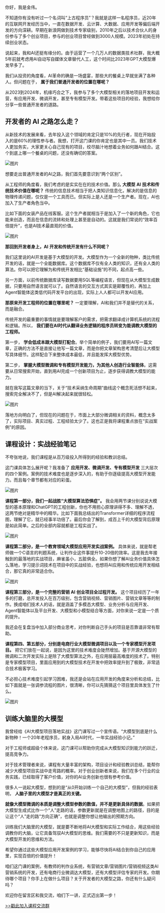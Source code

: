 你好，我是金伟。

不知道你有没有听过一个名词叫“上古程序员”？我就是这样一名程序员，近20年的互联网开发经历当中，一直在数据开发、云计算、大数据、应用开发等偏后端开发的方向深耕。早期在新浪网做到技术专家级别，2010年之后以技术合伙人的身份参与了多个创业项目，参与的创业项目曾经做到3000人规模。2023年初处在持续创业状态。

说起来，我和AI还挺有缘分的。由于运营了一个几万人的数据类技术社群，我大概5年前就考虑用AI自动写自媒体文章替代人工，这个时间比2023年GPT大模型爆发早多了。

我们从投资的角度看，AI革命的确是一场盛宴，那些大的餐桌上早就坐满了各种人。但问题在于， **属于我们普通开发者的位置在哪呢？**

从2023到2024年，机缘巧合之下，我参与了多个大模型相关的落地项目开发和运营，有应用开发、微调开发，甚至专有模型开发。带着这些项目的经验，我想给你分享一些普通开发者的道路。

## 开发者的 AI 之路怎么走？

从新技术的发展来看，去年投入这个领域的肯定只是10%的先行者，现在开始投入的是60%的理性参与者。我想，打开这门课的你肯定也是其中一员。我们技术人更加务实，大家更关心自己现有的项目，绞尽脑汁地想着业务如何跟AI结合。这个到底上哪一个餐桌的问题，还没有确切的答案。

![图片](https://static001.geekbang.org/resource/image/60/0f/60d59afde9dea5b570f00b26ce429e0f.png?wh=3786x1770)

想要走出普通开发者的AI之路，我们首先要意识到“两个区别”。

从工程师的角度看，我们考虑的是实实在在的技术价值。那么 **大模型** **AI** **技术和传统技术价值在哪呢？** 传统的信息技术相当于把人类知识信息化，解决的是信息的物理传递问题，仅仅是一个工具而已。但实际上是人还是一个生产者。现在，AI也加入了生产者角色当中。

比如下面的女装产品在线客服。这个生产者就相当于是加入了一个新的角色，它也能来创造，而且在信息的流转和处理上甚至是自动的。这就是我们常说的“效率百倍提升”，也是AI技术最直观的价值。

![图片](https://static001.geekbang.org/resource/image/04/fa/04a5665f6yyf0c5d779867b851681cfa.png?wh=3340x2124)

**那回到开发者身上，AI** **开发和传统开发有什么不同呢？**

我们这里说的AI开发是基于大模型的开发。大模型作为一个全新的物种，类比传统开发的话，就是一个全能数据库。这个数据库不仅有全人类的知识，还有全人类的算法。你可以把它理解为和传统开发相比“基础设施”的不同，起点高一些。

另一方面，以前传统数据库读写数据要用SQL等编程语言，但现在从大模型生成数据，只要用自然语言就可以了。自然语言的交互方式其实是颠覆性的，再加上Agent智能体这类低代码开发平台的出现，实际上人人都可以开发AI应用。

**那原来开发工程师的位置在哪里呢？** 一定要理解，AI和我们并不是替代的关系，而是融合。

传统开发的最重要的事情就是要理解客户的需求，把需求翻译成计算机系统的流程和逻辑。所以， **我们要在AI时代从翻译业务逻辑的程序员转变为能调教大模型的工程师。**

第一步， **学会低成本跟大模型打配合**。举个简单的例子，我们要用AI写一篇文章，正确的方法不是直接让他写一篇文章，而是你把文章架构思考清楚后让大模型写具体细节。这样配合下来整体成本最低，并且能发挥大模型优势。

第二步， **掌握大模型微调和专有模型开发能力，为其他人创造行业智能体**。这需要从日常搜索开始，直到用AI完成一个创新项目为止，逐步获得调教大模型的能力。

就在我写这篇文章的当下，关于“技术采纳生命周期”曲线这个概念死活想不起来，搜索完全解决不了，但是AI解决起来就很轻松。

![图片](https://static001.geekbang.org/resource/image/d5/yy/d52a0367621cc986151ea5a0668ff4yy.png?wh=4004x1778)

落地方向明白了，但现在的问题在于，市面上大部分微调相关的资料，概念太多了，实际项目、真实过程、工程经验太少了。这也正是我将课程重点放在“实战案例”的原因。

## 课程设计：实战经验笔记

不夸张地说，我们课程是从百万级投入所得到的经验和教训总结。

这门课具体怎么展开呢？我准备了 **应用开发、微调开发、专有模型开发** 三大层次的四个案例。案例的技术难度也是逐步深入的，有助于你逐级提高大模型开发能力。而且每个章节都有对应的彩蛋。

![图片](https://static001.geekbang.org/resource/image/8c/fd/8c4a403f64ac7aae8c078ab5792efffd.png?wh=4672x2584)

**课程第一部分，我们一起战胜“大模型算法恐惧症”。** 我会用两节课分别说说大模型的基本原理和ChatGPT的工程创新，你也不用担心原理讲得不多、理解不透，这两节绝对是精华中的精华。比如下面我总结出的Transformer详细的程序流程图，理解了它，就已经事半功倍了。最后你会了解到，成百上千的大模型背后原理是如此简单。之后的全部内容就都是工程实战了。

![图片](https://static001.geekbang.org/resource/image/bb/d1/bbdd673a9be8666eee103d0a4febeed1.png?wh=7082x4610)

**课程第二部分，是一个教育领域大模型应用开发实战案例。** 具体来说，就是帮老师做一个C语言的判题系统，让判作业这件事提升10-20倍的效率。这是我去年接触到的最落地的实战项目，麻雀虽小，五脏俱全。如果你想了解AI业务价值具体怎么落地，学习提示词技术在项目中的实战经验，也想将AI应用和传统应用开发相结合，那它真的非常适合你。

![图片](https://static001.geekbang.org/resource/image/64/5e/64cd93dc2542af4feb661980defcyy5e.png?wh=4924x1832)

**课程第三部分，是一个完整的营销** **AI** **创业项目全过程开发。** 这个项目经历了一年多的打磨，总开发投入在百万级别，包含营销视频、营销图片、营销文章等等的制作。换成咱们技术人的话，就是涵盖了多模态大模型、业务分析与应用开发、Agent智能体以及平台开发、大模型和小模型结合等方面，对你来说一定是一个质的提升。

我还会在复盘当中加入部分商业思考，对你判断自己手头的项目是否靠谱非常有帮助。

**课程第四、第五部分，分别是电商行业大模型微调项目以及一个专家模型开发项目。** 把它们放在一起说，是因为这里的技术难度会陡然增加。基于开源大模型的微调和二次开发实际上是除了大模型算法之外，在应用层最高难度的技术了。特别是专家模型项目，里面应用到的大模型技术在开发中把效率提升到了极致，非常适合技术极客学习。

不必担心技术难度引起学习困难，我还是会站在应用开发的角度来分析和总结，比如下面就是一张调参流程的图片，很清晰，你可以先猜猜这个项目里具体发生了什么。

![图片](https://static001.geekbang.org/resource/image/06/50/061da8267f4cea57a36ca53256892550.png?wh=6200x4508)

## 训练大脑里的大模型

我曾经给《AI大模型项目落地实战》这门课写过一个宣传语。“大模型到底是什么新物种！一个20年老程序员，躬身入局AI时代，一年实战经验小记。”

对于工程师或超级个体来说，这门课可以帮助你完成从大模型知识到能力的跃迁，提高竞争力。

对于技术管理者来说，课程有大量丰富的架构，项目设计和经验教训总结，能帮你减少大模型项目实战中走弯路的概率。对于创业创新者来说，我们在多个行业的业务实践，已经取得了客户价值，对你的AI业务创新也很有参考价值。

很多人一说起大模型，想到的是“从0开始训练一个自己的大模型”，但我的经验表明， **人脑子里的大模型才是真正的关键。**

**就像大模型微调的本质是调整大模型参数的数值，并不是更新具体的数据**。如果把大模型生成式比作一个“人”走路的话，参数更新就是在调整地图上的路径，目的是让这个“人”走的路“方向正确”，也就是调整你想让他输出的预期方向。

训练我们大脑里的大模型，就是要不断地将AI大模型和实际工作结合，用这些经验调教你的大脑，让它具备驾驭AI大模型的思维。我们需要的不只是更新知识，而是大模型开发的思维和方法。

希望你通过这些大模型应用开发案例的学习，能够尽快将AI结合到你自己的应用里，实现百倍的价值提升！

咱们这门课的案例，有教师的判作业系统，有营销文章/营销图片/营销视频这类AI营销系统的开发，还有电商行业微调达大模型，还有大模型评估专家的开发。你期待哪个项目？你手上在做什么项目？关于开发者的大模型之路，你还有什么疑问吗？

欢迎你在留言区和我交流，咱们下一讲，正式迈出第一步！

[>>戳此加入课程交流群](http://jsj.top/f/hm26hN)